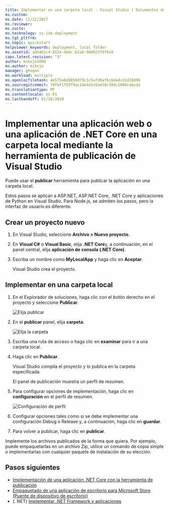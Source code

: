```yaml
---
title: Implementar en una carpeta local - Visual Studio | Documentos de Microsoft
ms.custom: 
ms.date: 11/22/2017
ms.reviewer: 
ms.suite: 
ms.technology: vs-ide-deployment
ms.tgt_pltfrm: 
ms.topic: quickstart
helpviewer_keywords: deployment, local folder
ms.assetid: adb461c4-812a-4b8c-b2ab-96002379f6a9
caps.latest.revision: "1"
author: mikejo5000
ms.author: mikejo
manager: ghogen
ms.workload: multiple
ms.openlocfilehash: 4e575a6d885b079c1c5afd0af6cbdadcd1d38d96
ms.sourcegitcommit: f9fbf1f55f9ac14e4e5c6ae58c30dc1800ca6cda
ms.translationtype: MT
ms.contentlocale: es-ES
ms.lasthandoff: 01/10/2018
---
```

# <a name="deploy-a-web-app-or-net-core-app-to-a-local-folder-using-the-visual-studio-publish-tool"></a>Implementar una aplicación web o una aplicación de .NET Core en una carpeta local mediante la herramienta de publicación de Visual Studio

Puede usar el **publicar** herramienta para publicar la aplicación en una carpeta local. 

Estos pasos se aplican a ASP.NET, ASP.NET Core, .NET Core y aplicaciones de Python en Visual Studio. Para Node.js, se admiten los pasos, pero la interfaz de usuario es diferente.

## <a name="create-a-new-project"></a>Crear un proyecto nuevo 

1. En Visual Studio, seleccione **Archivo > Nuevo proyecto**.

1. En **Visual C#** o **Visual Basic**, elija **.NET Core**y, a continuación, en el panel central, elija **aplicación de consola (.NET Core)**.

1. Escriba un nombre como **MyLocalApp** y haga clic en **Aceptar**.

    Visual Studio crea el proyecto.

## <a name="deploy-to-a-local-folder"></a>Implementar en una carpeta local

1. En el Explorador de soluciones, haga clic con el botón derecho en el proyecto y seleccione **Publicar**.

    ![Elija publicar](../deployment/media/quickstart-publish.png "elija Publicar")

1. En el **publicar** panel, elija **carpeta**.

    ![Elija la carpeta](../deployment/media/quickstart-publish-folder.png "Seleccionar carpeta")

1. Escriba una ruta de acceso o haga clic en **examinar** para ir a una carpeta local.

1. Haga clic en **Publicar**.

    Visual Studio compila el proyecto y lo publica en la carpeta especificada.

    El panel de publicación muestra un perfil de resumen.

1. Para configurar opciones de implementación, haga clic en **configuración** en el perfil de resumen.

    ![Configuración de perfil](../deployment/media/quickstart-profile-settings.png "configuración de perfil") 

1. Configurar opciones tales como si se debe implementar una configuración Debug o Release y, a continuación, haga clic en **guardar**.

1. Para volver a publicar, haga clic en **publicar**.

Implemente los archivos publicados de la forma que quiera. Por ejemplo, puede empaquetarlas en un archivo Zip, utilice un comando de copia simple o implementarlas con cualquier paquete de instalación de su elección.

## <a name="next-steps"></a>Pasos siguientes

- [Implementación de una aplicación .NET Core con la herramienta de publicación](/dotnet/core/deploying/deploy-with-vs)
- [Empaquetado de una aplicación de escritorio para Microsoft Store (Puente de dispositivo de escritorio)](/windows/uwp/porting/desktop-to-uwp-packaging-dot-net)
- (. NET) [Implementar .NET Framework y aplicaciones](/dotnet/framework/deployment/)
